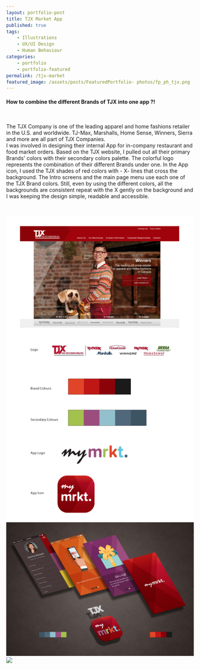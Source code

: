 ```yaml
---
layout: portfolio-post
title: TJX Market App
published: true
tags:
    - Illustrations
    - UX/UI Design
    - Human Behaviour
categories:
    - portfolio
    - portfolio-featured
permalink: /tjx-market
featured_image: /assets/posts/FeaturedPortfolio- photos/fp_ph_tjx.png
---
```


#### How to combine the different Brands of TJX into one app ?!
<br>

The TJX Company is one of the leading apparel and home fashions retailer in the U.S. and worldwide.  TJ-Max, Marshalls, Home Sense, Winners, Sierra and more are all part of TJX Companies.  
I was involved in designing their internal App for in-company restaurant and food market orders. 
Based on the TJX website, I pulled out all their primary Brands' colors with their secondary colors palette. 
The colorful logo represents the combination of their different Brands under one. 
In the App icon, I used the TJX shades of red colors with - X- lines that cross the background. 
The Intro screens and the main page menu use each one of the TJX Brand colors. 
Still, even by using the different colors, all the backgrounds are consistent repeat with the X gently on the background and I was keeping the design simple, readable and accessible. 

 <br>

[![](/assets/posts/2018-05-02-customer-satisfaction-kiosk/TJX_Brand.png)](#)
[![](/assets/posts/2018-05-02-customer-satisfaction-kiosk/mtMRKT_AppMockup.jpg)](#)
[![](/assets/posts/2018-05-02-customer-satisfaction-kiosk/TJX-MyMRKT_preorder-160223.jpg)](#)
